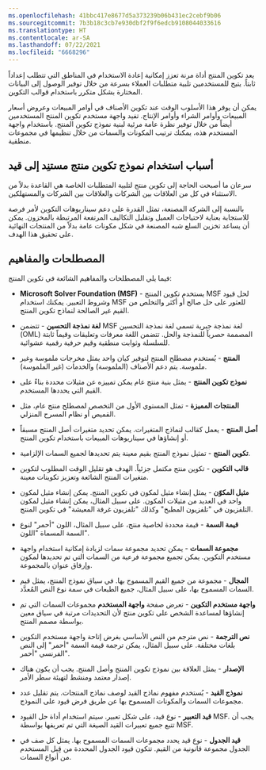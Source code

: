 ```yaml
---
ms.openlocfilehash: 41bbc417e8677d5a373239b06b431ec2cebf9b06
ms.sourcegitcommit: 7b3b18c3cb7e930dbf2f9f6edcb9108044033616
ms.translationtype: HT
ms.contentlocale: ar-SA
ms.lasthandoff: 07/22/2021
ms.locfileid: "6668296"
---
```

يعد تكوين المنتج أداة مرنة تعزز إمكانية إعادة الاستخدام في المناطق التي تتطلب إعداداً ثابتاً. يتيح للمستخدمين تلبية متطلبات العملاء بسرعة من خلال توفير الوصول إلى البيانات المختارة بشكل متكرر باستخدام قوالب التكوين.

يمكن أن يوفر هذا الأسلوب الوقت عند تكوين الأصناف في أوامر المبيعات وعروض أسعار المبيعات وأوامر الشراء وأوامر الإنتاج. تفيد واجهة مستخدم تكوين المنتج المستخدمين أيضاً من خلال توفير نظرة عامة مرئية لبنية نموذج تكوين المنتج. باستخدام واجهة المستخدم هذه، يمكنك ترتيب المكونات والسمات من خلال تنظيمها في مجموعات منطقية.

## <a name="reasons-for-using-a-constraint-based-product-configuration-model"></a>أسباب استخدام نموذج تكوين منتج مستنِد إلى قيد 

سرعان ما أصبحت الحاجة إلى تكوين منتج لتلبية المتطلبات الخاصة هي القاعدة بدلاً من الاستثناء في كل من العلاقات بين الشركات والعلاقات بين الشركات والمستهلكين.

بالنسبة إلى الشركة المصنعة، تمثل القدرة على دعم سيناريوهات التكوين لأمر فرصة للاستجابة بعناية لاحتياجات العميل وتقليل التكاليف المرتفعة المرتبطة بالمخزون. يمكن أن يساعد تخزين السلع شبه المصنعة في شكل مكونات عامة بدلاً من المنتجات النهائية على تحقيق هذا الهدف.

## <a name="terminology-and-concepts"></a>المصطلحات والمفاهيم

فيما يلي المصطلحات والمفاهيم الشائعة في تكوين المنتج:

-   **Microsoft Solver Foundation (MSF)** - يستخدم تكوين المنتج MSF لحل قيود وشروط التعبير. يمكنك استخدام MSF للعثور على حل صالح أو أكثر والتخلص من القيم غير الصالحة لنماذج تكوين المنتج.

-   **لغة نمذجة التحسين** - تتضمن MSF لغة نمذجة جبرية تسمى لغة نمذجة التحسين (OML) المصممة حصرياً للنمذجة والحل. تتضمن اللغة معرفات وتعليقات وقيماً ثابتة للسلسلة وثوابت منطقية وقيم حرفية رقمية عشوائية.

-   **المنتج** - يُستخدم مصطلح المنتج لتوفير كيان واحد يمثل مخرجات ملموسة وغير ملموسة. يتم دعم الأصناف (الملموسة) والخدمات (غير الملموسة).

-   **نموذج تكوين المنتج** - يمثل بنية منتج عام يمكن تمييزه عن مثيلات محددة بناءً على القيم التي يحددها المستخدم.

-   **المنتجات المميزة** - تمثل المستوي الأول من التخصص لمصطلح منتج عام، مثل القميص أو نظام المسرح المنزلي.

-   **أصل المنتج** - يعمل كقالب لنماذج المتغيرات. يمكن تحديد متغيرات أصل المنتج مسبقاً أو إنشاؤها في سيناريوهات المبيعات باستخدام تكوين المنتج.

-   **تكوين المنتج** - تمثيل نموذج المنتج بقيم معينة يتم تحديدها لجميع السمات الإلزامية.

-   **قالب التكوين** - تكوين منتج مكتمل جزئياً. الهدف هو تقليل الوقت المطلوب لتكوين متغيرات المنتج الشائعة وتعزيز تكوينات معينة.

-   **مثيل المكوّن** - يمثل إنشاء مثيل لمكون في تكوين المنتج. يمكن إنشاء مثيل لمكون واحد في العديد من مثيلات المكون. على سبيل المثال، يمكن إنشاء مثيل لمكون التلفزيون في "تلفزيون المطبخ" وكذلك "تلفزيون غرفة المعيشة" في تكوين المنتج.

-   **قيمة السمة** - قيمة محددة لخاصية منتج، على سبيل المثال، اللون "أحمر" لنوع السمة المسماة "اللون".

-   **مجموعة السمات** - يمكن تحديد مجموعة سمات لزيادة إمكانية استخدام واجهة مستخدم التكوين. يمكن تجميع مجموعة فرعية من السمات التي تم تحديدها لمكون وإرفاق عنوان بالمجموعة.

-   **المجال** - مجموعة من جميع القيم المسموح بها. في سياق نموذج المنتج، يمثل قيم السمات المسموح بها، على سبيل المثال، جميع الطبعات في سمة نوع النص المُعدَّد.

-   **واجهة مستخدم التكوين** - تعرض صفحة **واجهة المستخدم** مجموعات السمات التي تم إنشاؤها لمساعدة الشخص على تكوين منتج لأن التحديدات مرتبة في سياق معين بواسطة مصمم المنتج.

-   **نص الترجمة** - نص مترجم من النص الأساسي بغرض إتاحة واجهة مستخدم التكوين بلغات مختلفة. على سبيل المثال، يمكن ترجمة قيمة السمة "أحمر" إلى النص الفرنسي "أحمر".

-   **الإصدار** - يمثل العلاقة بين نموذج تكوين المنتج وأصل المنتج. يجب أن يكون هناك إصدار معتمد ومنشط لتهيئة سطر الأمر.

-   **نموذج القيد** - يُستخدم مفهوم نماذج القيد لوصف نماذج المنتجات. يتم تقليل عدد مجموعات السمات والمكونات المسموح بها عن طريق فرض قيود على النموذج.

-   **قيد التعبير** - نوع قيد، على شكل تعبير. سيتم استخدام أداة حل القيود MSF. يجب أن تتبع جميع تعبيرات القيد الصيغة التي تم تعريفها بواسطة MSF.

-   **قيد الجدول** - نوع قيد يحدد مجموعات السمات المسموح بها. يمثل كل صف في الجدول مجموعة قانونية من القيم. تتكون قيود الجدول المحددة من قِبل المستخدم من أنواع السمات. 
